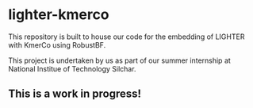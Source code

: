 # lighter-kmerco

This repository is built to house our code for the embedding of LIGHTER with KmerCo using RobustBF.

This project is undertaken by us as part of our summer internship at National Institue of Technology Silchar.

## This is a work in progress!
